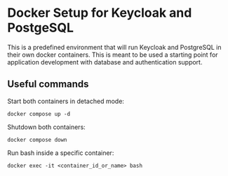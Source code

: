 # Docker Setup for Keycloak and PostgeSQL
This is a predefined environment that will run Keycloak and PostgreSQL in their own docker containers. This is meant to be used a starting point for application development with database and authentication support.

## Useful commands
Start both containers in detached mode:
```
docker compose up -d
```

Shutdown both containers:
```
docker compose down
```

Run bash inside a specific container:
```
docker exec -it <container_id_or_name> bash
```
